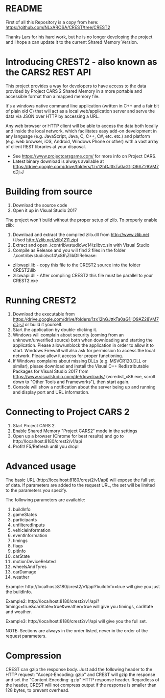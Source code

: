# README #

First of all this Repository is a copy from here: https://github.com/NLxAROSA/CREST/tree/CREST2

Thanks Lars for his hard work, but he is no longer developing the project and I hope a can update it to the current Shared Memory Version.

# Introducing CREST2 - also known as the CARS2 REST API #

This project provides a way for developers to have access to the data provided by Project CARS 2 Shared Memory in a more portable and accessible format than a mapped memory file.

It's a windows native command line application (written in C++ and a fair bit of plain old C) that will act as a local web/application server and serve the data via JSON over HTTP by accessing a URL.

Any web browser or HTTP client will be able to access the data both locally and inside the local network, which facilitates easy add-on development in any language (e.g. JavaScript, Java, C, C++, C#, etc. etc.) and platform (e.g. web browser, iOS, Android, Windows Phone or other) with a vast array of client REST libraries at your disposal.

* See https://www.projectcarsgame.com/ for more info on Project CARS.
* Latest binary download is always available at https://drive.google.com/drive/folders/1zx12hGJttkTa0aG1jIO9AZ28VM7cDj-J

# Building from source

1. Download the source code
2. Open it up in Visual Studio 2017

The project won't build without the proper setup of zlib. To properly enable zlib:
1. Download and extract the compiled zlib.dll from http://www.zlib.net (Used http://zlib.net/zlib1211.zip)
2. Extract and open .\contrib\vstudio\vc14\zlibvc.sln with Visual Studio
3. Compile as Release and you will find 2 files in the folder .\contrib\vstudio\vc14\x86\ZlibDllRelease:
- zlibwapi.lib - copy this file to the CREST2 source into the folder CREST2\lib
- zlibwapi.dll - After compiling CREST2 this file must be parallel to your CREST2.exe

# Running CREST2

1. Download the executable from https://drive.google.com/drive/folders/1zx12hGJttkTa0aG1jIO9AZ28VM7cDj-J or build it yourself.
2. Start the application by double-clicking it.
3. Windows will complain about security (coming from an unknown/unverified source) both when downloading and starting the application. Please allow/unblock the application in order to allow it to start. Windows Firewall will also ask for permission to access the local network. Please allow it access for proper functioning.
4. If Windows complains about missing DLLs (e.g. MSVCR120.DLL or similar), please download and install the Visual C++ Redistributable Packages for Visual Studio 2017 from https://www.visualstudio.com/de/downloads/ (vcredist_x86.exe, scroll down to "Other Tools and Frameworks"), then start again.
5. Console will show a notification about the server being up and running and display port and URL information.

# Connecting to Project CARS 2

1. Start Project CARS 2.
2. Enable Shared Memory "Project CARS2" mode in the settings
3. Open up a browser (Chrome for best results) and go to http://localhost:8180/crest2/v1/api
4. Profit! F5/Refresh until you drop!


# Advanced usage

The basic URL (http://localhost:8180/crest2/v1/api) will expose the full set of data. If parameters are added to the request URL, the set will be limited to the parameters you specify.

The following parameters are available:

1. buildInfo
2. gameStates
3. participants
4. unfilteredInputs
5. vehicleInformation
6. eventInformation
7. timings
8. flags
9. pitInfo
10. carState
11. motionDeviceRelated
12. wheelsAndTyres
13. carDamage
14. weather

Example:  http://localhost:8180/crest2/v1/api?buildInfo=true will give you just the buildInfo.

Example2: http://localhost:8180/crest2/v1/api?timings=true&carState=true&weather=true will give you timings, carState and weather.

Example3: http://localhost:8180/crest2/v1/api will give you the full set.

NOTE: Sections are always in the order listed, never in the order of the request parameters.

# Compression

CREST can gzip the response body. Just add the following header to the HTTP request: "Accept-Encoding: gzip" and CREST will gzip the response and set the "Content-Encoding: gzip" HTTP response header. Regardless of the header, CREST will not compress output if the response is smaller than 128 bytes, to prevent overhead.
